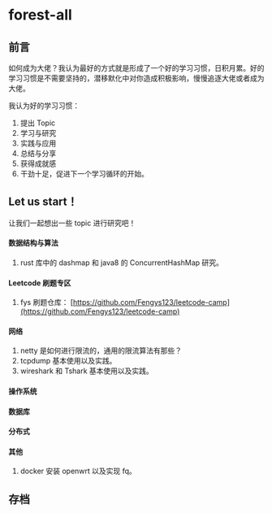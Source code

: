 # forest-all

## 前言

如何成为大佬？我认为最好的方式就是形成了一个好的学习习惯，日积月累。好的学习习惯是不需要坚持的，潜移默化中对你造成积极影响，慢慢追逐大佬或者成为大佬。

我认为好的学习习惯：

1. 提出 Topic
2. 学习与研究
3. 实践与应用
4. 总结与分享
5. 获得成就感
6. 干劲十足，促进下一个学习循环的开始。



## Let us start！

让我们一起想出一些 topic 进行研究吧！

#### 数据结构与算法

1. rust 库中的 dashmap 和 java8 的 ConcurrentHashMap 研究。

#### Leetcode 刷题专区

1. fys 刷题仓库： [https://github.com/Fengys123/leetcode-camp](https://github.com/Fengys123/leetcode-camp)

#### 网络

1. netty 是如何进行限流的，通用的限流算法有那些？
2. tcpdump 基本使用以及实践。
3. wireshark 和 Tshark 基本使用以及实践。

#### 操作系统

#### 数据库

#### 分布式

#### 其他

1. docker 安装 openwrt 以及实现 fq。





## 存档